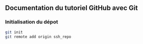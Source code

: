 ## Documentation du tutoriel GitHub avec Git

### Initialisation du dépot

```bash
git init
git remote add origin ssh_repo
```
